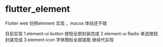 # flutter_element

Flutter web 仿照element 实现 ，macos 体验还不错

目前实现
    1.element-ui button 按钮全部封装完成
    2.element-ui Radio  单选按钮封装完成
    3.element-icon 字体图标全部提取
    继续代实现

